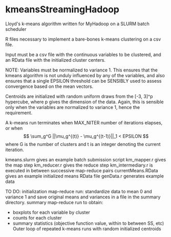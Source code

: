# kmeansStreamingHadoop
Lloyd's k-means algorithm written for MyHadoop on a SLURM batch scheduler

R files necessary to implement a bare-bones k-means clustering on a csv file.

Input must be a csv file with the continuous variables to be clustered, and an RData file with the initialized cluster centers.

NOTE: Variables must be normalized to variance 1. This ensures that the kmeans algorithm is not unduly influenced by any of the variables, and also ensures that a single EPSILON threshold can be SENSIBLY used to assess convergence based on the mean vectors.

Centroids are initialized with random uniform draws from the [-3, 3]^p hypercube, where p gives the dimension of the data. Again, this is sensible only when the variables are normalized to variance 1, hence the requirement.

A k-means run terminates when MAX_NITER number of iterations elapses, or when
$$ \sum_g^G ||\mu_g^{(t)} - \mu_g^{(t-1)}||_1 < EPSILON $$
where G is the number of clusters and t is an integer denoting the current iteration.

kmeans.slurm gives an example batch submission script
km_mapper.r gives the map step
km_reducer.r gives the reduce step
km_intermediary.r is executed in between successive map-reduce pairs
currentMeans.RData gives an example initialized means RData file
genData.r generates example data



TO DO:
initialization map-reduce run: standardize data to mean 0 and variance 1 and save original means and variances in a file in the summary directory.
summary map-reduce run to obtain:
  - boxplots for each variable by cluster
  - counts for each cluster
  - summary statistics (objective function value, within to between SS, etc)
Outer loop of repeated k-means runs with random initialized centroids
